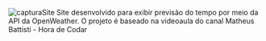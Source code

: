 ![capturaSite](https://github.com/user-attachments/assets/e68a8cfc-392a-4c44-a131-6a5c44bfd7b9)
Site desenvolvido para exibir previsão do tempo por meio da API da OpenWeather. 
O projeto é baseado na videoaula do canal Matheus Battisti - Hora de Codar

 

